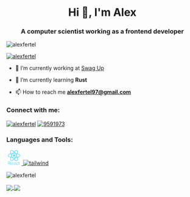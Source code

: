 <h1 align="center">Hi 👋, I'm Alex</h1>
<h3 align="center">A computer scientist working as a frontend developer</h3>

<p align="left"> <img src="https://komarev.com/ghpvc/?username=alexfertel&label=Profile%20views&color=0e75b6&style=flat" alt="alexfertel" /> </p>

<p align="left"> <a href="https://github.com/ryo-ma/github-profile-trophy"><img src="https://github-profile-trophy.vercel.app/?username=alexfertel" alt="alexfertel" /></a> </p>

- 🔭 I’m currently working at [Swag Up](swagup.com)

- 🌱 I’m currently learning **Rust**

- 📫 How to reach me **alexfertel97@gmail.com**

<h3 align="left">Connect with me:</h3>
<p align="left">
<a href="https://linkedin.com/in/alexfertel" target="blank"><img align="center" src="https://raw.githubusercontent.com/rahuldkjain/github-profile-readme-generator/master/src/images/icons/Social/linked-in-alt.svg" alt="alexfertel" height="30" width="40" /></a>
<a href="https://stackoverflow.com/users/9591973" target="blank"><img align="center" src="https://raw.githubusercontent.com/rahuldkjain/github-profile-readme-generator/master/src/images/icons/Social/stack-overflow.svg" alt="9591973" height="30" width="40" /></a>
</p>

<h3 align="left">Languages and Tools:</h3>
<p align="left"> <a href="https://reactjs.org/" target="_blank"> <img src="https://raw.githubusercontent.com/devicons/devicon/master/icons/react/react-original-wordmark.svg" alt="react" width="40" height="40"/> </a> <a href="https://tailwindcss.com/" target="_blank"> <img src="https://www.vectorlogo.zone/logos/tailwindcss/tailwindcss-icon.svg" alt="tailwind" width="40" height="40"/> </a> </p>

<p><img align="center" src="https://github-readme-streak-stats.herokuapp.com/?user=alexfertel&" alt="alexfertel" /></p>
<a href="https://github.com/anuraghazra/github-readme-stats">
  <img align="center" src="https://github-readme-stats.vercel.app/api?username=alexfertel&theme=omni&show_icons=true&count_private=true&hide_border=true" />
</a>
<a href="https://github.com/anuraghazra/github-readme-stats">
  <img align="center" src="https://github-readme-stats.vercel.app/api/top-langs/?username=alexfertel&layout=compact&langs_count=8&theme=omni&hide_border=true" />
</a>

